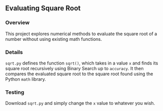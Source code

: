 ## Evaluating Square Root

### Overview

This project explores numerical methods to evaluate the square root of a number without using existing math functions.

### Details

`sqrt.py` defines the function `sqrt()`, which takes in a value `x` and finds its square root recursively using Binary Search up to `accuracy`. It then compares the evaluated square root to the square root found using the Python `math` library.

### Testing

Download `sqrt.py` and simply change the `x` value to whatever you wish.
